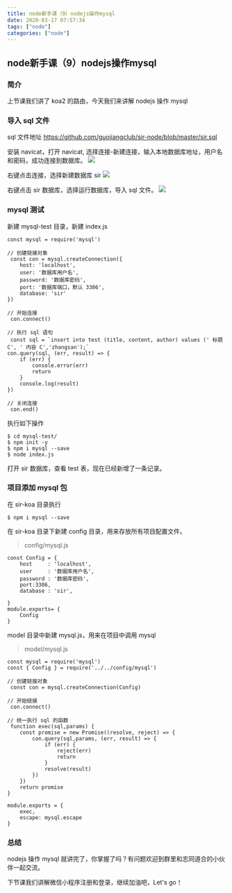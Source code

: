 ```yaml
---
title: node新手课（9）nodejs操作mysql
date: 2020-03-17 07:57:34
tags: ["node"]
categories: ["node"]
---
```


## node新手课（9）nodejs操作mysql

### 简介

上节课我们讲了 koa2 的路由，今天我们来讲解 nodejs 操作 mysql

### 导入 sql 文件

sql 文件地址
https://github.com/guojiangclub/sir-node/blob/master/sir.sql

安装 navicat，打开 navicat, 选择连接-新建连接，输入本地数据库地址，用户名和密码，成功连接到数据库。
![](https://cdn.guojiang.club/FuQJiWpd5-q2ZVzm6hghmJzeIryt)

右键点击连接，选择新建数据库 sir
![](https://cdn.guojiang.club/FgrETE_GzfyWtx0DiUmSRsLCYDTg)

右键点击 sir 数据库，选择运行数据库，导入 sql 文件。
![](https://cdn.guojiang.club/FhTvIFpFIi4U2w9Wr8tRwMALGRz6)

### mysql 测试

新建 mysql-test 目录，新建 index.js

``` 
const mysql = require('mysql')

// 创建链接对象
 const con = mysql.createConnection({
    host: 'localhost',
    user: '数据库用户名',
    password: '数据库密码',
    port: '数据库端口，默认 3306',
    database: 'sir'
})

// 开始连接
 con.connect()

// 执行 sql 语句
 const sql = `insert into test (title, content, author) values (' 标题 C', ' 内容 C','zhangsan');`
con.query(sql, (err, result) => {
    if (err) {
        console.error(err)
        return
    }
    console.log(result)
})

// 关闭连接
 con.end()
```

执行如下操作

``` 
$ cd mysql-test/
$ npm init -y
$ npm i mysql --save
$ node index.js
```

打开 sir 数据库，查看 test 表，现在已经新增了一条记录。

### 项目添加 mysql 包

在 sir-koa 目录执行

``` 
$ npm i mysql --save
```

在 sir-koa 目录下新建 config 目录，用来存放所有项目配置文件。

> config/mysql.js

``` 
const Config = {
    host     : 'localhost',
    user     : '数据库用户名',
    password : '数据库密码',
    port:3306,
    database : 'sir',
   
}
module.exports= {
    Config
}
```

model 目录中新建 mysql.js，用来在项目中调用 mysql

> model/mysql.js

``` 
const mysql = require('mysql')
const { Config } = require('../../config/mysql')

// 创建链接对象
 const con = mysql.createConnection(Config)

// 开始链接
 con.connect()

// 统一执行 sql 的函数
 function exec(sql,params) {
    const promise = new Promise((resolve, reject) => {
        con.query(sql,params, (err, result) => {
            if (err) {
                reject(err)
                return
            }
            resolve(result)
        })
    })
    return promise
}

module.exports = {
    exec,
    escape: mysql.escape
}
```

### 总结

nodejs 操作 mysql 就讲完了，你掌握了吗？有问题欢迎到群里和志同道合的小伙伴一起交流。

下节课我们讲解微信小程序注册和登录，继续加油吧，Let's go！
